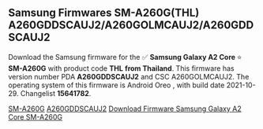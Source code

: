 <h2>Samsung Firmwares SM-A260G(THL) A260GDDSCAUJ2/A260GOLMCAUJ2/A260GDDSCAUJ2</h2>
Download the Samsung firmware for the ✅ <strong>Samsung Galaxy A2 Core </strong> ⭐ <strong>SM-A260G</strong> with product code <strong>THL</strong> <strong> from Thailand</strong>. This firmware has version number PDA <strong>A260GDDSCAUJ2</strong> and CSC A260GOLMCAUJ2. The operating system of this firmware is Android Oreo , with build date 2021-10-29. Changelist <strong>15641782</strong>.


[SM-A260G](https://samfirm.shop/samsung/model/SM-A260G)
[A260GDDSCAUJ2](https://samfirm.shop/samsung/pda/A260GDDSCAUJ2)
[Download Firmware Samsung Galaxy A2 Core SM-A260G](https://samfirm.shop/samsung/firmware/470215)
